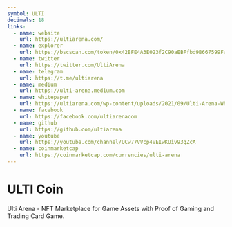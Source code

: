 ```yaml
---
symbol: ULTI
decimals: 18
links:
  - name: website
    url: https://ultiarena.com/
  - name: explorer
    url: https://bscscan.com/token/0x42BFE4A3E023f2C90aEBFfbd9B667599Fa38514F
  - name: twitter
    url: https://twitter.com/UltiArena
  - name: telegram
    url: https://t.me/ultiarena
  - name: medium
    url: https://ulti-arena.medium.com
  - name: whitepaper
    url: https://ultiarena.com/wp-content/uploads/2021/09/Ulti-Arena-Whitepaper-2.0-1.pdf
  - name: facebook
    url: https://facebook.com/ultiarenacom
  - name: github
    url: https://github.com/ultiarena
  - name: youtube
    url: https://youtube.com/channel/UCw77VVcp4VEIwKUiv93qZcA
  - name: coinmarketcap
    url: https://coinmarketcap.com/currencies/ulti-arena
---
```


# ULTI Coin

Ulti Arena - NFT Marketplace for Game Assets with Proof of Gaming and Trading Card Game.
